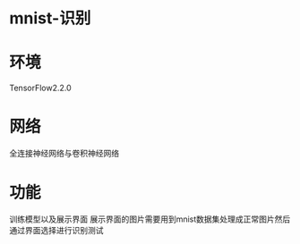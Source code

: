 # mnist-识别
# 环境
TensorFlow2.2.0
# 网络
全连接神经网络与卷积神经网络
# 功能
训练模型以及展示界面 展示界面的图片需要用到mnist数据集处理成正常图片然后通过界面选择进行识别测试
